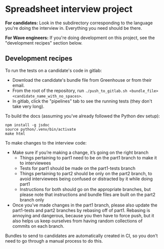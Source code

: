 # Spreadsheet interview project

**For candidates:** Look in the subdirectory corresponding to the language
you're doing the interview in. Everything you need should be there.

**For Wave engineers:** If you're doing development on this project, see the
"development recipes" section below.

## Development recipes

To run the tests on a candidate's code in gitlab:

* Download the candidate's bundle file from Greenhouse or from their email.
* From the root of the repository, run `./push_to_gitlab.sh <bundle_file> <candidate_name_with_no_spaces>`.
* In gitlab, click the "pipelines" tab to see the running tests (they don't take very long).


To build the docs (assuming you've already followed the Python dev setup):

```
npm install -g jsdoc
source python/.venv/bin/activate
make html
```

To make changes to the interview code:

* Make sure if you’re making a change, it’s going on the right branch
    * Things pertaining to part1 need to be on the part1 branch to make it to interviewees
    * Tests for part1 should be made on the part1-tests branch
    * Things pertaining to part2 should be only on the part2 branch, to avoid interviewees being confused or distracted by it while doing part1
    * Instructions for both should go on the appropriate branches, but please note that instructions and bundle files are built on the part2 branch only
* Once you’ve made changes in the part1 branch, please also update the part1-tests and part2 branches by rebasing off of part1.  Rebasing is annoying and dangerous, because you then have to force push, but it also helps us keep ourselves from having random collections of commits on each branch.

Bundles to send to candidates are automatically created in CI, so you don't need to go through a manual process to do this.
